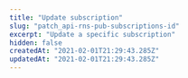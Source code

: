 ```yaml
---
title: "Update subscription"
slug: "patch_api-rns-pub-subscriptions-id"
excerpt: "Update a specific subscription"
hidden: false
createdAt: "2021-02-01T21:29:43.285Z"
updatedAt: "2021-02-01T21:29:43.285Z"
---
```


